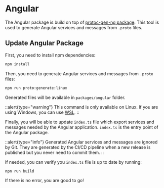 # Angular

The Angular package is build on top of [protoc-gen-ng package](https://www.npmjs.com/package/@ngx-grpc/protoc-gen-ng). This tool is used to generate Angular services and messages from `.proto` files.

## Update Angular Package

First, you need to install npm dependencies:

```bash
npm install
```

Then, you need to generate Angular services and messages from `.proto` files:

```bash
npm run proto:generate:linux
```

Generated files will be available in `packages/angular` folder.

::alert{type="warning"}
This command is only available on Linux. If you are using Windows, you can use [WSL](https://learn.microsoft.com/en-us/windows/wsl/).
::

Finally, you will be able to update `index.ts` file which export services and messages needed by the Angular application. `index.ts` is the entry point of the Angular package.

::alert{type="info"}
Generated Angular services and messages are ignored by Git. They are generated by the CI/CD pipeline when a new release is published but you never need to commit them.
::

If needed, you can verify you `index.ts` file is up to date by running:

```bash
npm run build
```

If there is no error, you are good to go!
